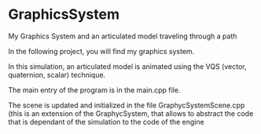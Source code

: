 # GraphicsSystem
My Graphics System and an articulated model traveling through a path

In the following project, you will find my graphics system.

In this simulation, an articulated model is animated using the VQS (vector, quaternion, scalar) technique.

The main entry of the program is in the main.cpp file.

The scene is updated and initialized in the file GraphycSystemScene.cpp (this is an extension of the GraphycSystem, that allows to abstract the code that is dependant of the simulation to the code of the engine

